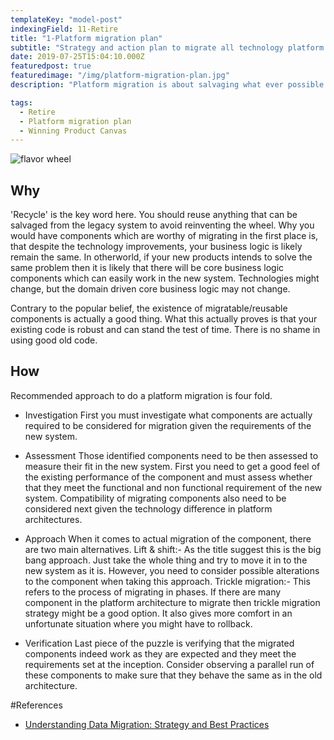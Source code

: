 ```yaml
---
templateKey: "model-post"
indexingField: 11-Retire
title: "1-Platform migration plan"
subtitle: "Strategy and action plan to migrate all technology platform components from old system to new system"
date: 2019-07-25T15:04:10.000Z
featuredpost: true
featuredimage: "/img/platform-migration-plan.jpg"
description: "Platform migration is about salvaging what ever possible from the old system. Components need to be reused as much as possible to avoid the pitfall of reinventing the wheel."

tags:
  - Retire
  - Platform migration plan
  - Winning Product Canvas
---
```


![flavor wheel](/img/platform-migration-plan.jpg)

## Why

'Recycle' is the key word here. You should reuse anything that can be salvaged from the legacy system to avoid reinventing the wheel. Why you would have components which are worthy of migrating in the first place is, that despite the technology improvements, your business logic is likely remain the same. In otherworld, if your new products intends to solve the same problem then it is likely that there will be core business logic components which can easily work in the new system. Technologies might change, but the domain driven core business logic may not change. 

Contrary to the popular belief, the existence of migratable/reusable components is actually a good thing. What this actually proves is that your existing code is robust and can stand the test of time. There is no shame in using good old code. 


## How

Recommended approach to do a platform migration is four fold.

- Investigation
First you must investigate what components are actually required to be considered for migration given the requirements of the new system.

- Assessment
Those identified components need to be then assessed to measure their fit in the new system. First you need to get a good feel of the existing performance of the component and must assess whether that they meet the functional and non functional requirement of the new system. 
Compatibility of migrating components also need to be considered next given the technology difference in platform architectures.

- Approach
When it comes to actual migration of the component, there are two main alternatives.
Lift & shift:- As the title suggest this is the big bang approach. Just take the whole thing and try to move it in to the new system as it is. However, you need to consider possible alterations to the component when taking this approach. 
Trickle migration:- This refers to the process of migrating in phases. If there are many component in the platform architecture to migrate then trickle migration strategy might be a good option. It also gives more comfort in an unfortunate situation where you might have to rollback.

- Verification
Last piece of the puzzle is verifying that the migrated components indeed work as they are expected and they meet the requirements set at the inception. Consider observing a parallel run of these components to make sure that they behave the same as in the old architecture.

#References

- [Understanding Data Migration: Strategy and Best Practices](https://www.talend.com/resources/understanding-data-migration-strategies-best-practices/)
